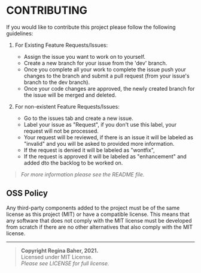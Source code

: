 # CONTRIBUTING

If you would like to contribute this project please follow the following guidelines:  

1. For Existing Feature Requests/Issues:  
   - Assign the issue you want to work on to yourself.  
   - Create a new branch for your issue from the 'dev' branch.  
   - Once you complete all your work to complete the issue push your changes to the branch and submit a pull request (from your issue's branch to the dev branch).  
   - Once your code changes are approved, the newly created branch for the issue will be merged and deleted.  
   
2. For non-existent Feature Requests/Issues:  
   - Go to the issues tab and create a new issue.
   - Label your issue as "Request", if you don't use this label, your request will not be processed.
   - Your request will be reviewed, if there is an issue it will be labeled as "invalid" and you will be asked to provided more information.
   - If the request is denied it will be labeled as "wontfix",
   - If the request is approved it will be labeled as "enhancement" and added dto the backlog to be worked on.  
   
> *For more information please see the README file.*

## OSS Policy

Any third-party components added to the project must be of the same license as this project (MIT) or have a compatible license. 
This means that any software that does not comply with the MIT license must be developed from scratch if there are no other alternatives that also comply with the MIT license.

---
> **Copyright Regina Baher, 2021.**  
> Licensed under MIT License.  
> *Please see LICENSE for full license.*  
